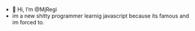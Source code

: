 - 👋 Hi, I’m @MjRegi
- im a new shitty programmer learnig javascript because its famous and im forced to.
